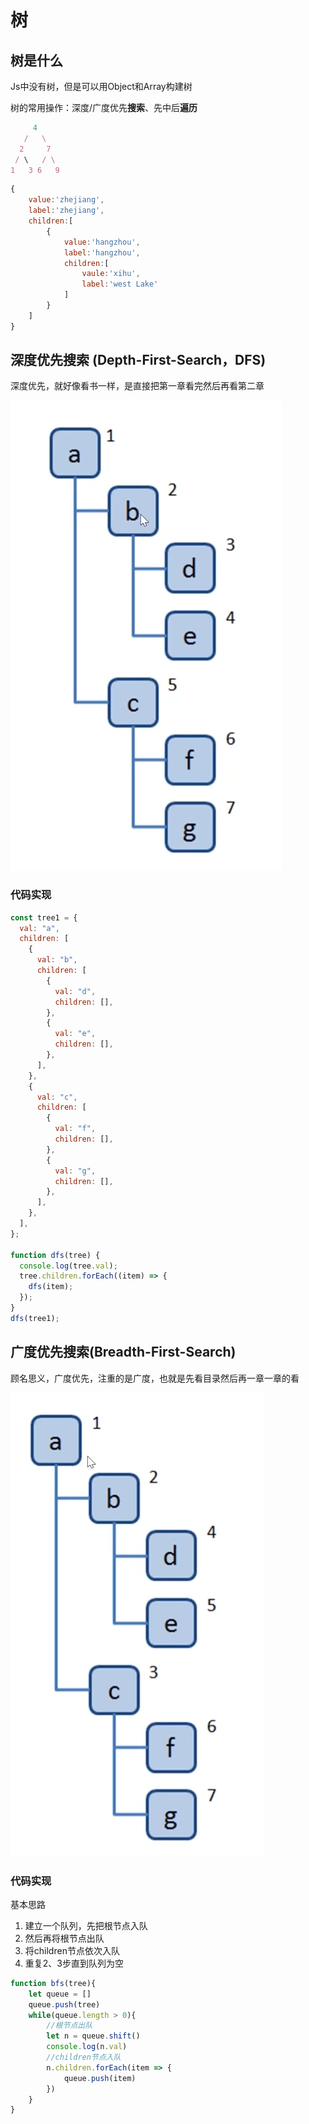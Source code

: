 # 树

## 树是什么

Js中没有树，但是可以用Object和Array构建树

树的常用操作：深度/广度优先**搜索**、先中后**遍历**

```javascript
     4
   /   \
  2     7
 / \   / \
1   3 6   9
```

```javascript
{
    value:'zhejiang',
    label:'zhejiang',
    children:[
        {
            value:'hangzhou',
            label:'hangzhou',
            children:[
                vaule:'xihu',
                label:'west Lake'
            ]
        }
    ]
}
```

## 深度优先搜索 \(Depth-First-Search，DFS\)

深度优先，就好像看书一样，是直接把第一章看完然后再看第二章

![&#x6DF1;&#x5EA6;&#x4F18;&#x5148;&#x904D;&#x5386;](../../.gitbook/assets/image%20%2862%29.png)

### 代码实现

```javascript
const tree1 = {
  val: "a",
  children: [
    {
      val: "b",
      children: [
        {
          val: "d",
          children: [],
        },
        {
          val: "e",
          children: [],
        },
      ],
    },
    {
      val: "c",
      children: [
        {
          val: "f",
          children: [],
        },
        {
          val: "g",
          children: [],
        },
      ],
    },
  ],
};

function dfs(tree) {
  console.log(tree.val);
  tree.children.forEach((item) => {
    dfs(item);
  });
}
dfs(tree1);
```

## 广度优先搜索\(Breadth-First-Search\)

顾名思义，广度优先，注重的是广度，也就是先看目录然后再一章一章的看

![&#x5E7F;&#x5EA6;&#x4F18;&#x5148;&#x904D;&#x5386;](../../.gitbook/assets/image%20%2861%29.png)

### 代码实现

基本思路

1. 建立一个队列，先把根节点入队
2. 然后再将根节点出队
3. 将children节点依次入队
4. 重复2、3步直到队列为空

```javascript
function bfs(tree){
    let queue = []
    queue.push(tree)
    while(queue.length > 0){
        //根节点出队
        let n = queue.shift()
        console.log(n.val)
        //children节点入队
        n.children.forEach(item => {
            queue.push(item)
        })
    }
}
```



